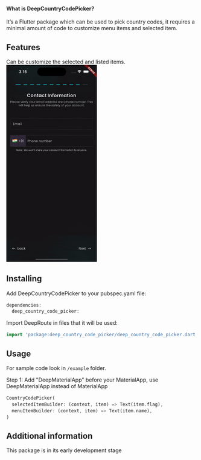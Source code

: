 #### What is DeepCountryCodePicker?

It’s a Flutter package which can be used to pick country codes, it requires a minimal amount of code to customize menu items and selected item.

## Features

Can be customize the selected and listed items.
<img src="https://github.com/deepakrajv/deep_country_code_picker/blob/main/screenshots/deep_country_code_picker.gif" width="240"/>

## Installing
Add DeepCountryCodePicker to your pubspec.yaml file:

```dart
dependencies:
  deep_country_code_picker:
```
Import DeepRoute in files that it will be used:
```dart
import 'package:deep_country_code_picker/deep_country_code_picker.dart';
```

## Usage

For sample code look in `/example` folder.

Step 1: Add "DeepMaterialApp" before your MaterialApp, use DeepMaterialApp instead of MaterialApp

```dart
CountryCodePicker(
  selectedItemBuilder: (context, item) => Text(item.flag),
  menuItemBuilder: (context, item) => Text(item.name),
)
```

## Additional information

This package is in its early development stage

